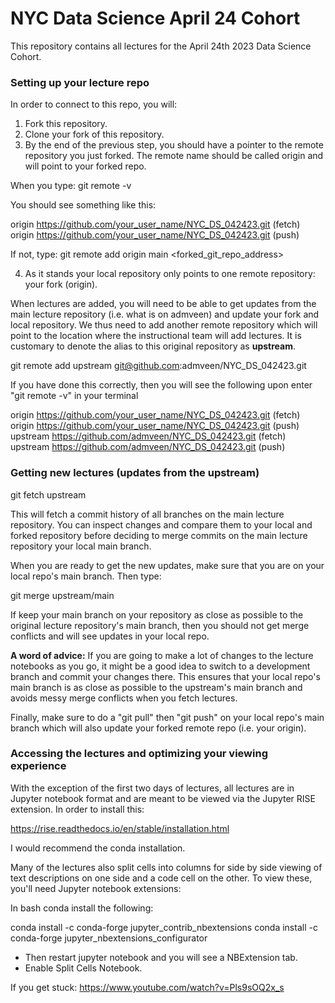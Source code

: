 # NYC Data Science April 24 Cohort


This repository contains all lectures for the April 24th 2023 Data Science Cohort.

### Setting up your lecture repo

In order to connect to this repo, you will:

1. Fork this repository.
2. Clone your fork of this repository.
3. By the end of the previous step, you should have a pointer to the remote repository you just forked. The remote name should be called origin and will point to your forked repo.

When you type: git remote -v

You should see something like this:

origin  https://github.com/your_user_name/NYC_DS_042423.git (fetch)
origin  https://github.com/your_user_name/NYC_DS_042423.git (push)

If not, type: git remote add origin main <forked_git_repo_address>

4. As it stands your local repository only points to one remote repository: your fork (origin).

When lectures are added, you will need to be able to get updates from the main lecture repository (i.e. what is on admveen) and update your fork and local repository. We thus need to add another remote repository which will point to the location where the instructional team will add lectures. It is customary to denote the alias to this original repository as **upstream**.

git remote add upstream git@github.com:admveen/NYC_DS_042423.git

If you have done this correctly, then you will see the following upon enter "git remote -v" in your terminal


origin  https://github.com/your_user_name/NYC_DS_042423.git (fetch)
origin  https://github.com/your_user_name/NYC_DS_042423.git (push)
upstream  https://github.com/admveen/NYC_DS_042423.git (fetch)
upstream  https://github.com/admveen/NYC_DS_042423.git (push)

### Getting new lectures (updates from the upstream)

git fetch upstream 

This will fetch a commit history of all branches on the main lecture repository. You can inspect changes and compare them to your local and forked repository before deciding to merge commits on the main lecture repository your local main branch.

When you are ready to get the new updates, make sure that you are on your local repo's main branch. Then type:

git merge upstream/main

If keep your main branch on your repository as close as possible to the original lecture repository's main branch, then you should not get merge conflicts and will see updates in your local repo.

**A word of advice:** If you are going to make a lot of changes to the lecture notebooks as you go, it might be a good idea to switch to a development branch and commit your changes there. This ensures that your local repo's main branch is as close as possible to the upstream's main branch and avoids messy merge conflicts when you fetch lectures.

Finally, make sure to do a "git pull" then "git push" on your local repo's main branch which will also update your forked remote repo (i.e. your origin).


### Accessing the lectures and optimizing your viewing experience

With the exception of the first two days of lectures, all lectures are in Jupyter notebook format and are meant to be viewed via the Jupyter RISE extension. In order to install this:

https://rise.readthedocs.io/en/stable/installation.html

I would recommend the conda installation.

Many of the lectures also split cells into columns for side by side viewing of text descriptions on one side and a code cell on the other. To view these, you'll need Jupyter notebook extensions:

In bash conda install the following:

conda install -c conda-forge jupyter_contrib_nbextensions
conda install -c conda-forge jupyter_nbextensions_configurator

- Then restart jupyter notebook and you will see a NBExtension tab. 
- Enable Split Cells Notebook.

If you get stuck: https://www.youtube.com/watch?v=Pls9sOQ2x_s

